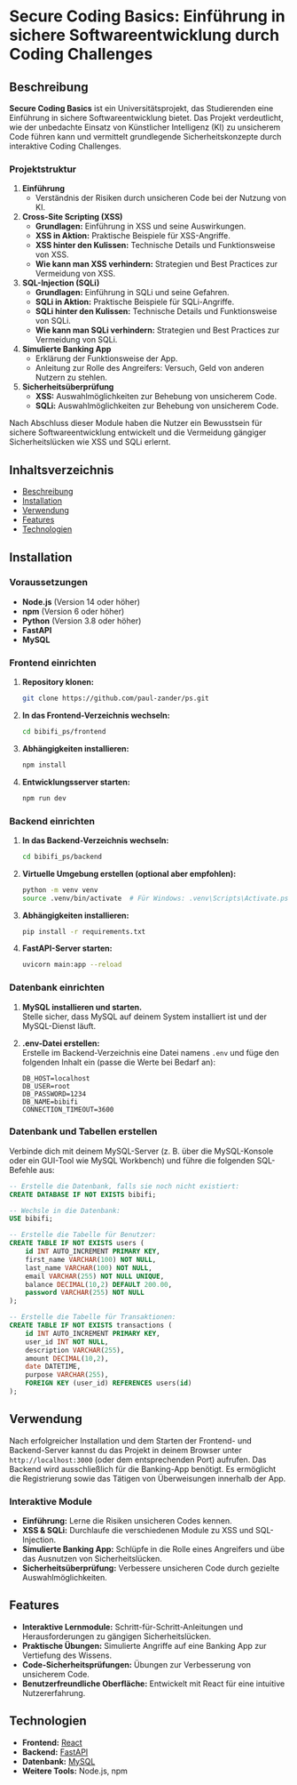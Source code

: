 # Secure Coding Basics: Einführung in sichere Softwareentwicklung durch Coding Challenges

## Beschreibung

**Secure Coding Basics** ist ein Universitätsprojekt, das Studierenden eine Einführung in sichere Softwareentwicklung bietet. Das Projekt verdeutlicht, wie der unbedachte Einsatz von Künstlicher Intelligenz (KI) zu unsicherem Code führen kann und vermittelt grundlegende Sicherheitskonzepte durch interaktive Coding Challenges.

### Projektstruktur

1. **Einführung**
   - Verständnis der Risiken durch unsicheren Code bei der Nutzung von KI.
2. **Cross-Site Scripting (XSS)**
   - **Grundlagen:** Einführung in XSS und seine Auswirkungen.
   - **XSS in Aktion:** Praktische Beispiele für XSS-Angriffe.
   - **XSS hinter den Kulissen:** Technische Details und Funktionsweise von XSS.
   - **Wie kann man XSS verhindern:** Strategien und Best Practices zur Vermeidung von XSS.
3. **SQL-Injection (SQLi)**
   - **Grundlagen:** Einführung in SQLi und seine Gefahren.
   - **SQLi in Aktion:** Praktische Beispiele für SQLi-Angriffe.
   - **SQLi hinter den Kulissen:** Technische Details und Funktionsweise von SQLi.
   - **Wie kann man SQLi verhindern:** Strategien und Best Practices zur Vermeidung von SQLi.
4. **Simulierte Banking App**
   - Erklärung der Funktionsweise der App.
   - Anleitung zur Rolle des Angreifers: Versuch, Geld von anderen Nutzern zu stehlen.
5. **Sicherheitsüberprüfung**
   - **XSS:** Auswahlmöglichkeiten zur Behebung von unsicherem Code.
   - **SQLi:** Auswahlmöglichkeiten zur Behebung von unsicherem Code.

Nach Abschluss dieser Module haben die Nutzer ein Bewusstsein für sichere Softwareentwicklung entwickelt und die Vermeidung gängiger Sicherheitslücken wie XSS und SQLi erlernt.

## Inhaltsverzeichnis

- [Beschreibung](#beschreibung)
- [Installation](#installation)
- [Verwendung](#verwendung)
- [Features](#features)
- [Technologien](#technologien)

## Installation

### Voraussetzungen

- **Node.js** (Version 14 oder höher)
- **npm** (Version 6 oder höher)
- **Python** (Version 3.8 oder höher)
- **FastAPI**
- **MySQL**

### Frontend einrichten

1. **Repository klonen:**
   ```bash
   git clone https://github.com/paul-zander/ps.git
   ```
2. **In das Frontend-Verzeichnis wechseln:**
   ```bash
   cd bibifi_ps/frontend
   ```
3. **Abhängigkeiten installieren:**
   ```bash
   npm install
   ```
4. **Entwicklungsserver starten:**
   ```bash
   npm run dev
   ```

### Backend einrichten

1. **In das Backend-Verzeichnis wechseln:**
   ```bash
   cd bibifi_ps/backend
   ```
2. **Virtuelle Umgebung erstellen (optional aber empfohlen):**
   ```bash
   python -m venv venv
   source .venv/bin/activate  # Für Windows: .venv\Scripts\Activate.ps1
   ```
3. **Abhängigkeiten installieren:**
   ```bash
   pip install -r requirements.txt
   ```
4. **FastAPI-Server starten:**
   ```bash
   uvicorn main:app --reload
   ```

### Datenbank einrichten

1. **MySQL installieren und starten.**  
   Stelle sicher, dass MySQL auf deinem System installiert ist und der MySQL-Dienst läuft.

2. **.env-Datei erstellen:**  
   Erstelle im Backend-Verzeichnis eine Datei namens `.env` und füge den folgenden Inhalt ein (passe die Werte bei Bedarf an):

   ```dotenv
   DB_HOST=localhost
   DB_USER=root
   DB_PASSWORD=1234
   DB_NAME=bibifi
   CONNECTION_TIMEOUT=3600
   ```

### Datenbank und Tabellen erstellen

Verbinde dich mit deinem MySQL-Server (z. B. über die MySQL-Konsole oder ein GUI-Tool wie MySQL Workbench) und führe die folgenden SQL-Befehle aus:

```sql
-- Erstelle die Datenbank, falls sie noch nicht existiert:
CREATE DATABASE IF NOT EXISTS bibifi;

-- Wechsle in die Datenbank:
USE bibifi;

-- Erstelle die Tabelle für Benutzer:
CREATE TABLE IF NOT EXISTS users (
    id INT AUTO_INCREMENT PRIMARY KEY,
    first_name VARCHAR(100) NOT NULL,
    last_name VARCHAR(100) NOT NULL,
    email VARCHAR(255) NOT NULL UNIQUE,
    balance DECIMAL(10,2) DEFAULT 200.00,
    password VARCHAR(255) NOT NULL
);

-- Erstelle die Tabelle für Transaktionen:
CREATE TABLE IF NOT EXISTS transactions (
    id INT AUTO_INCREMENT PRIMARY KEY,
    user_id INT NOT NULL,
    description VARCHAR(255),
    amount DECIMAL(10,2),
    date DATETIME,
    purpose VARCHAR(255),
    FOREIGN KEY (user_id) REFERENCES users(id)
);
```

## Verwendung

Nach erfolgreicher Installation und dem Starten der Frontend- und Backend-Server kannst du das Projekt in deinem Browser unter `http://localhost:3000` (oder dem entsprechenden Port) aufrufen. Das Backend wird ausschließlich für die Banking-App benötigt. Es ermöglicht die Registrierung sowie das Tätigen von Überweisungen innerhalb der App.

### Interaktive Module

- **Einführung:** Lerne die Risiken unsicheren Codes kennen.
- **XSS & SQLi:** Durchlaufe die verschiedenen Module zu XSS und SQL-Injection.
- **Simulierte Banking App:** Schlüpfe in die Rolle eines Angreifers und übe das Ausnutzen von Sicherheitslücken.
- **Sicherheitsüberprüfung:** Verbessere unsicheren Code durch gezielte Auswahlmöglichkeiten.

## Features

- **Interaktive Lernmodule:** Schritt-für-Schritt-Anleitungen und Herausforderungen zu gängigen Sicherheitslücken.
- **Praktische Übungen:** Simulierte Angriffe auf eine Banking App zur Vertiefung des Wissens.
- **Code-Sicherheitsprüfungen:** Übungen zur Verbesserung von unsicherem Code.
- **Benutzerfreundliche Oberfläche:** Entwickelt mit React für eine intuitive Nutzererfahrung.

## Technologien

- **Frontend:** [React](https://reactjs.org/)
- **Backend:** [FastAPI](https://fastapi.tiangolo.com/)
- **Datenbank:** [MySQL](https://www.mysql.com/)
- **Weitere Tools:** Node.js, npm
